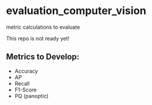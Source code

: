 # evaluation_computer_vision
metric calculations to evaluate

This repo is not ready yet!

## Metrics to Develop:
* Accuracy
* AP
* Recall
* F1-Score
* PQ (panoptic)
